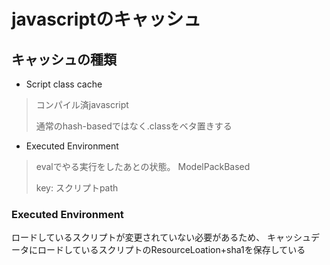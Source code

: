 # javascriptのキャッシュ

## キャッシュの種類

- Script class cache
> コンパイル済javascript
>
> 通常のhash-basedではなく.classをベタ置きする
- Executed Environment
> evalでやる実行をしたあとの状態。 ModelPackBased
>
> key: スクリプトpath

### Executed Environment

ロードしているスクリプトが変更されていない必要があるため、
キャッシュデータにロードしているスクリプトのResourceLoation+sha1を保存している
